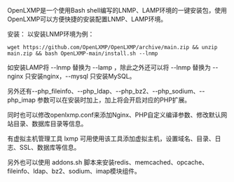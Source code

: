 OpenLXMP是一个使用Bash shell编写的LNMP、LAMP环境的一键安装包，使用OpenLXMP可以方便快捷的安装配置LNMP、LAMP环境。

安装：
以安装LNMP环境为例：

`wget https://github.com/OpenLXMP/OpenLXMP/archive/main.zip && unzip main.zip && bash OpenLXMP-main/install.sh --lnmp`

如安装LAMP将 --lnmp 替换为 --lamp ，除此之外还可以将 --lnmp 替换为 --nginx 只安装nginx，--mysql 只安装MySQL。

另外还有--php_fileinfo、--php_ldap、--php_bz2、--php_sodium、--php_imap 参数可以在安装时加上，加上将会开启对应的PHP扩展。

同时也可以修改openlxmp.conf来添加Nginx、PHP自定义编译参数、修改默认网站目录、数据库目录等信息。

有虚拟主机管理工具 lxmp 可用使用该工具添加虚拟主机，设置域名、目录、日志、SSL、数据库等信息。

另外也可以使用 addons.sh 脚本来安装redis、memcached、opcache、fileinfo、ldap、bz2、sodium、imap模块组件。